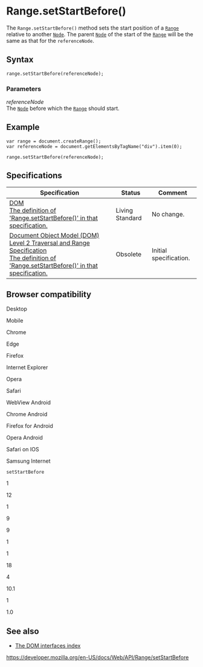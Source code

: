 Range.setStartBefore()
======================

The `Range.setStartBefore()` method sets the start position of a [`Range`](../range) relative to another [`Node`](../node). The parent [`Node`](../node) of the start of the [`Range`](../range) will be the same as that for the `referenceNode`.

Syntax
------

    range.setStartBefore(referenceNode);

### Parameters

*referenceNode*  
The [`Node`](../node) before which the [`Range`](../range) should start.

Example
-------

    var range = document.createRange();
    var referenceNode = document.getElementsByTagName("div").item(0);

    range.setStartBefore(referenceNode);

Specifications
--------------

<table><thead><tr class="header"><th>Specification</th><th>Status</th><th>Comment</th></tr></thead><tbody><tr class="odd"><td><a href="https://dom.spec.whatwg.org/#dom-range-setstartbefore">DOM<br />
<span class="small">The definition of 'Range.setStartBefore()' in that specification.</span></a></td><td><span class="spec-living">Living Standard</span></td><td>No change.</td></tr><tr class="even"><td><a href="https://www.w3.org/TR/DOM-Level-2-Traversal-Range/ranges.html#Level2-Range-setStartBefore">Document Object Model (DOM) Level 2 Traversal and Range Specification<br />
<span class="small">The definition of 'Range.setStartBefore()' in that specification.</span></a></td><td><span class="spec-obsolete">Obsolete</span></td><td>Initial specification.</td></tr></tbody></table>

Browser compatibility
---------------------

Desktop

Mobile

Chrome

Edge

Firefox

Internet Explorer

Opera

Safari

WebView Android

Chrome Android

Firefox for Android

Opera Android

Safari on IOS

Samsung Internet

`setStartBefore`

1

12

1

9

9

1

1

18

4

10.1

1

1.0

See also
--------

-   [The DOM interfaces index](../document_object_model)

<a href="https://developer.mozilla.org/en-US/docs/Web/API/Range/setStartBefore" class="_attribution-link">https://developer.mozilla.org/en-US/docs/Web/API/Range/setStartBefore</a>
